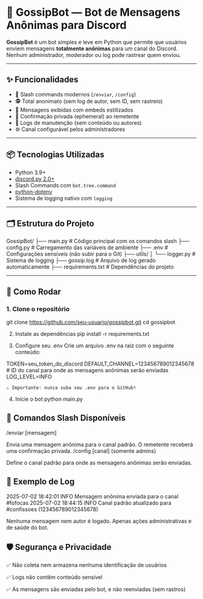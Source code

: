 # 🤫 GossipBot — Bot de Mensagens Anônimas para Discord

**GossipBot** é um bot simples e leve em Python que permite que usuários enviem mensagens **totalmente anônimas** para um canal do Discord. Nenhum administrador, moderador ou log pode rastrear quem enviou.

---

## ✨ Funcionalidades

- 💬 Slash commands modernos (`/enviar`, `/config`)
- 🕵️ Total anonimato (sem log de autor, sem ID, sem rastreio)
- 🎨 Mensagens exibidas com embeds estilizados
- 🔐 Confirmação privada (ephemeral) ao remetente
- 📁 Logs de manutenção (sem conteúdo ou autores)
- ⚙️ Canal configurável pelos administradores

---

## 📦 Tecnologias Utilizadas

- Python 3.9+
- [discord.py 2.0+](https://discordpy.readthedocs.io/en/stable/)
- Slash Commands com `bot.tree.command`
- [python-dotenv](https://pypi.org/project/python-dotenv/)
- Sistema de logging nativo com `logging`

---

## 🗂️ Estrutura do Projeto

GossipBot/
├── main.py # Código principal com os comandos slash
├── config.py # Carregamento das variáveis de ambiente
├── .env # Configurações sensíveis (não subir para o Git)
├── utils/
│ └── logger.py # Sistema de logging
├── gossip.log # Arquivo de log gerado automaticamente
├── requirements.txt # Dependências do projeto


---

## 🚀 Como Rodar

### 1. Clone o repositório
git clone https://github.com/seu-usuario/gossipbot.git
cd gossipbot

2. Instale as dependências
pip install -r requirements.txt

3. Configure seu .env
Crie um arquivo .env na raiz com o seguinte conteúdo:

TOKEN=seu_token_do_discord
DEFAULT_CHANNEL=123456789012345678  # ID do canal para onde as mensagens anônimas serão enviadas
LOG_LEVEL=INFO

    ⚠️ Importante: nunca suba seu .env para o GitHub!

4. Inicie o bot
python main.py

## 💬 Comandos Slash Disponíveis
/enviar [mensagem]

Envia uma mensagem anônima para o canal padrão. O remetente receberá uma confirmação privada.
/config [canal] (somente admins)

Define o canal padrão para onde as mensagens anônimas serão enviadas.

## 🧾 Exemplo de Log
2025-07-02 18:42:01 INFO     Mensagem anônima enviada para o canal #fofocas
2025-07-02 18:44:15 INFO     Canal padrão atualizado para #confissoes (123456789012345678)

Nenhuma mensagem nem autor é logado. Apenas ações administrativas e de saúde do bot.

## 🛡️ Segurança e Privacidade

✅ Não coleta nem armazena nenhuma identificação de usuários

✅ Logs não contêm conteúdo sensível

✅ As mensagens são enviadas pelo bot, e não reenviadas (sem rastros)

